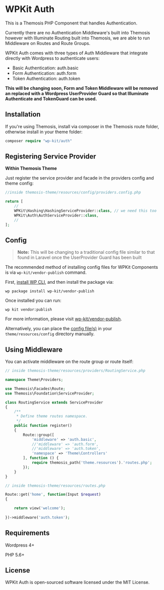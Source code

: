 # WPKit Auth

This is a Themosis PHP Component that handles Authentication.

Currently there are no Authentication Middleware's built into Themosis however with Illuminate Routing built into Themosis, we are able to run Middleware on Routes and Route Groups.

WPKit Auth comes with three types of Auth Middleware that integrate directly with Wordpress to authenticate users:

* Basic Authentication: auth.basic
* Form Authentication: auth.form
* Token Authentication: auth.token

**This will be changing soon, Form and Token Middleware will be removed an replaced with a Wordpress UserProvider Guard so that Illuminate Authenticate and TokenGuard can be used.**

## Installation

If you're using Themosis, install via composer in the Themosis route folder, otherwise install in your theme folder:

```php
composer require "wp-kit/auth"
```

## Registering Service Provider

**Within Themosis Theme**

Just register the service provider and facade in the providers config and theme config:

```php
//inside themosis-theme/resources/config/providers.config.php

return [
    //
    WPKit\Hashing\HashingServiceProvider::class, // we need this too
    WPKit\Auth\AuthServiceProvider::class,
    //
];
```

## Config

> **Note:** This will be changing to a traditional config file similar to that found in Laravel once the UserProvider Guard has been built

The recommended method of installing config files for WPKit Components is via ```wp-kit/vendor-publish``` command.

First, [install WP CLI](http://wp-cli.org/), and then install the package via:

```wp package install wp-kit/vendor-publish```

Once installed you can run:

```wp kit vendor:publish```

For more information, please visit [wp-kit/vendor-publish](https://github.com/wp-kit/vendor-publish).

Alternatively, you can place the [config file(s)](config) in your ```theme/resources/config``` directory manually.


## Using Middleware

You can activate middleware on the route group or route itself:

```php
// inside themosis-theme/resources/providers/RoutingService.php

namespace Theme\Providers;

use Themosis\Facades\Route;
use Themosis\Foundation\ServiceProvider;

class RoutingService extends ServiceProvider
{
    /**
     * Define theme routes namespace.
     */
    public function register()
    {
        Route::group([
	        'middleware' => 'auth.basic',
	        //'middleware' => 'auth.form',
	        //'middleware' => 'auth.token',
            'namespace' => 'Theme\Controllers'
        ], function () {
            require themosis_path('theme.resources').'routes.php';
        });
    }
}
```

```php
// inside themosis-theme/resources/routes.php

Route::get('home', function(Input $request)
{

    return view('welcome');
    
})->middleware('auth.token');
```

## Requirements

Wordpress 4+

PHP 5.6+

## License

WPKit Auth is open-sourced software licensed under the MIT License.
